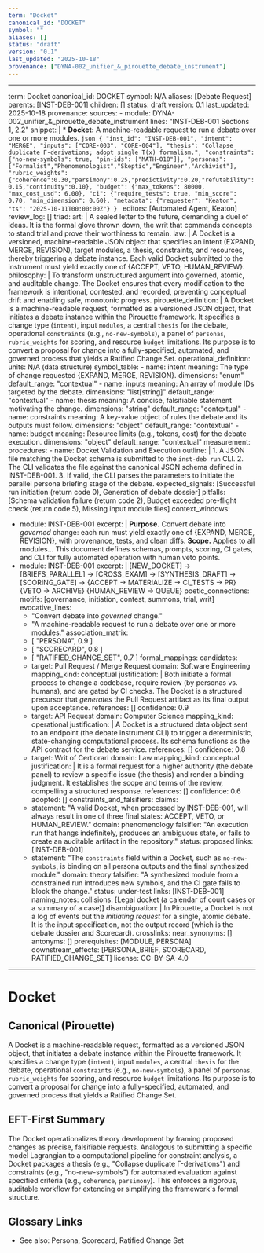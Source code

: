 ```yaml
---
term: "Docket"
canonical_id: "DOCKET"
symbol: ""
aliases: []
status: "draft"
version: "0.1"
last_updated: "2025-10-18"
provenance: ["DYNA-002_unifier_&_pirouette_debate_instrument"]
---
```


---
term: Docket
canonical_id: DOCKET
symbol: N/A
aliases: [Debate Request]
parents: [INST-DEB-001]
children: []
status: draft
version: 0.1
last_updated: 2025-10-18
provenance:
  sources:
    - module: DYNA-002_unifier_&_pirouette_debate_instrument
      lines: "INST-DEB-001 Sections 1, 2.2"
      snippet: |
        * **Docket:** A machine-readable request to run a debate over one or more modules.
        ```json
        {
          "inst_id": "INST-DEB-001",
          "intent": "MERGE",
          "inputs": ["CORE-003", "CORE-004"],
          "thesis": "Collapse duplicate Γ-derivations; adopt single T(x) formalism.",
          "constraints": {"no-new-symbols": true, "pin-ids": ["MATH-018"]},
          "personas": ["Formalist","Phenomenologist","Skeptic","Engineer","Archivist"],
          "rubric_weights": {"coherence":0.30,"parsimony":0.25,"predictivity":0.20,"refutability":0.15,"continuity":0.10},
          "budget": {"max_tokens": 80000, "max_cost_usd": 6.00},
          "ci": {"require_tests": true, "min_score": 0.70, "min_dimension": 0.60},
          "metadata": {"requester": "Keaton", "ts": "2025-10-11T00:00:00Z"}
        }
        ```
  editors: [Automated Agent, Keaton]
  review_log: []
triad:
  art: |
    A sealed letter to the future, demanding a duel of ideas. It is the formal glove thrown down, the writ that commands concepts to stand trial and prove their worthiness to remain.
  law: |
    A Docket is a versioned, machine-readable JSON object that specifies an intent (EXPAND, MERGE, REVISION), target modules, a thesis, constraints, and resources, thereby triggering a debate instance. Each valid Docket submitted to the instrument must yield exactly one of {ACCEPT, VETO, HUMAN_REVIEW}.
  philosophy: |
    To transform unstructured argument into governed, atomic, and auditable change. The Docket ensures that every modification to the framework is intentional, contested, and recorded, preventing conceptual drift and enabling safe, monotonic progress.
pirouette_definition: |
  A Docket is a machine-readable request, formatted as a versioned JSON object, that initiates a debate instance within the Pirouette framework. It specifies a change type (`intent`), input `modules`, a central `thesis` for the debate, operational `constraints` (e.g., `no-new-symbols`), a panel of `personas`, `rubric_weights` for scoring, and resource `budget` limitations. Its purpose is to convert a proposal for change into a fully-specified, automated, and governed process that yields a Ratified Change Set.
operational_definition:
  units: N/A (data structure)
  symbol_table:
    - name: intent
      meaning: The type of change requested {EXPAND, MERGE, REVISION}.
      dimensions: "enum"
      default_range: "contextual"
    - name: inputs
      meaning: An array of module IDs targeted by the debate.
      dimensions: "list[string]"
      default_range: "contextual"
    - name: thesis
      meaning: A concise, falsifiable statement motivating the change.
      dimensions: "string"
      default_range: "contextual"
    - name: constraints
      meaning: A key-value object of rules the debate and its outputs must follow.
      dimensions: "object"
      default_range: "contextual"
    - name: budget
      meaning: Resource limits (e.g., tokens, cost) for the debate execution.
      dimensions: "object"
      default_range: "contextual"
  measurement:
    procedures:
      - name: Docket Validation and Execution
        outline: |
          1. A JSON file matching the Docket schema is submitted to the `inst-deb run` CLI.
          2. The CLI validates the file against the canonical JSON schema defined in INST-DEB-001.
          3. If valid, the CLI parses the parameters to initiate the parallel persona briefing stage of the debate.
        expected_signals: [Successful run initiation (return code 0), Generation of debate dossier]
        pitfalls: [Schema validation failure (return code 2), Budget exceeded pre-flight check (return code 5), Missing input module files]
context_windows:
  - module: INST-DEB-001
    excerpt: |
      **Purpose.** Convert debate into *governed* change: each run must yield exactly one of {EXPAND, MERGE, REVISION}, with provenance, tests, and clean diffs.
      **Scope.** Applies to all modules... This document defines schemas, prompts, scoring, CI gates, and CLI for fully automated operation with human veto points.
  - module: INST-DEB-001
    excerpt: |
      [NEW_DOCKET] → [BRIEFS_PARALLEL] → [CROSS_EXAM] → [SYNTHESIS_DRAFT]
      → [SCORING_GATE] → {ACCEPT → MATERIALIZE → CI_TESTS → PR}
                         {VETO → ARCHIVE}
                         {HUMAN_REVIEW → QUEUE}
poetic_connections:
  motifs: [governance, initiation, contest, summons, trial, writ]
  evocative_lines:
    - "Convert debate into *governed* change."
    - "A machine-readable request to run a debate over one or more modules."
  association_matrix:
    - [ "PERSONA", 0.9 ]
    - [ "SCORECARD", 0.8 ]
    - [ "RATIFIED_CHANGE_SET", 0.7 ]
formal_mappings:
  candidates:
    - target: Pull Request / Merge Request
      domain: Software Engineering
      mapping_kind: conceptual
      justification: |
        Both initiate a formal process to change a codebase, require review (by personas vs. humans), and are gated by CI checks. The Docket is a structured precursor that *generates* the Pull Request artifact as its final output upon acceptance.
      references: []
      confidence: 0.9
    - target: API Request
      domain: Computer Science
      mapping_kind: operational
      justification: |
        A Docket is a structured data object sent to an endpoint (the debate instrument CLI) to trigger a deterministic, state-changing computational process. Its schema functions as the API contract for the debate service.
      references: []
      confidence: 0.8
    - target: Writ of Certiorari
      domain: Law
      mapping_kind: conceptual
      justification: |
        It is a formal request for a higher authority (the debate panel) to review a specific issue (the thesis) and render a binding judgment. It establishes the scope and terms of the review, compelling a structured response.
      references: []
      confidence: 0.6
  adopted: []
constraints_and_falsifiers:
  claims:
    - statement: "A valid Docket, when processed by INST-DEB-001, will always result in one of three final states: ACCEPT, VETO, or HUMAN_REVIEW."
      domain: phenomenology
      falsifier: "An execution run that hangs indefinitely, produces an ambiguous state, or fails to create an auditable artifact in the repository."
      status: proposed
      links: [INST-DEB-001]
    - statement: "The `constraints` field within a Docket, such as `no-new-symbols`, is binding on all persona outputs and the final synthesized module."
      domain: theory
      falsifier: "A synthesized module from a constrained run introduces new symbols, and the CI gate fails to block the change."
      status: under-test
      links: [INST-DEB-001]
naming_notes:
  collisions: [Legal docket (a calendar of court cases or a summary of a case)]
  disambiguation: |
    In Pirouette, a Docket is not a log of events but the *initiating request* for a single, atomic debate. It is the input specification, not the output record (which is the debate dossier and Scorecard).
crosslinks:
  near_synonyms: []
  antonyms: []
  prerequisites: [MODULE, PERSONA]
  downstream_effects: [PERSONA_BRIEF, SCORECARD, RATIFIED_CHANGE_SET]
license: CC-BY-SA-4.0
---

# Docket

## Canonical (Pirouette)
A Docket is a machine-readable request, formatted as a versioned JSON object, that initiates a debate instance within the Pirouette framework. It specifies a change type (`intent`), input `modules`, a central `thesis` for the debate, operational `constraints` (e.g., `no-new-symbols`), a panel of `personas`, `rubric_weights` for scoring, and resource `budget` limitations. Its purpose is to convert a proposal for change into a fully-specified, automated, and governed process that yields a Ratified Change Set.

## EFT-First Summary
The Docket operationalizes theory development by framing proposed changes as precise, falsifiable requests. Analogous to submitting a specific model Lagrangian to a computational pipeline for constraint analysis, a Docket packages a thesis (e.g., "Collapse duplicate Γ-derivations") and constraints (e.g., "no-new-symbols") for automated evaluation against specified criteria (e.g., `coherence`, `parsimony`). This enforces a rigorous, auditable workflow for extending or simplifying the framework's formal structure.

## Glossary Links
- See also: Persona, Scorecard, Ratified Change Set
